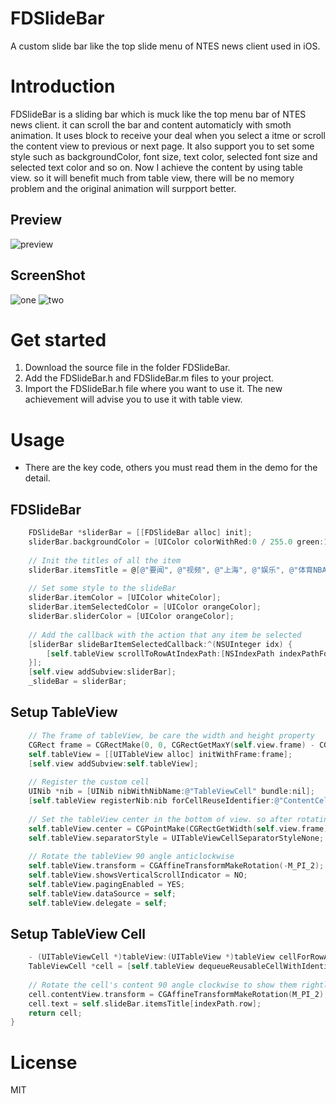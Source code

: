 # FDSlideBar
A custom slide bar like the top slide menu of NTES news client used in iOS.

# Introduction

FDSlideBar is a sliding bar which is muck like the top menu bar of NTES news client. it can scroll the bar and content automaticly with smoth animation. It uses block to receive your deal when you select a itme or scroll the content view to previous or next page. It also support you to set some style such as backgroundColor, font size, text color, selected font size and selected text color and so on. Now I achieve the content by using table view. so it will benefit much from table view, there will be no memory problem and the original animation will surpport better.

## Preview

![preview](http://7xiamc.com1.z0.glb.clouddn.com/效果.gif)

## ScreenShot

![one](http://7xiamc.com1.z0.glb.clouddn.com/one.png)
![two](http://7xiamc.com1.z0.glb.clouddn.com/two.png)

# Get started

1. Download the source file in the folder FDSlideBar.
2. Add the FDSlideBar.h and FDSlideBar.m files to your project.
3. Import the FDSlideBar.h file where you want to use it. The new achievement will advise you to use it with table view.

# Usage

- There are the key code, others you must read them in the demo for the detail.

## FDSlideBar

```Objective-C
    FDSlideBar *sliderBar = [[FDSlideBar alloc] init];
    sliderBar.backgroundColor = [UIColor colorWithRed:0 / 255.0 green:128 / 255.0 blue:128 / 255.0 alpha:1.0];
    
    // Init the titles of all the item
    sliderBar.itemsTitle = @[@"要闻", @"视频", @"上海", @"娱乐", @"体育NBA", @"财经", @"科技", @"社会", @"军事", @"时尚", @"汽车", @"游戏", @"图片", @"股票"];
    
    // Set some style to the slideBar
    sliderBar.itemColor = [UIColor whiteColor];
    sliderBar.itemSelectedColor = [UIColor orangeColor];
    sliderBar.sliderColor = [UIColor orangeColor];
    
    // Add the callback with the action that any item be selected
    [sliderBar slideBarItemSelectedCallback:^(NSUInteger idx) {
        [self.tableView scrollToRowAtIndexPath:[NSIndexPath indexPathForRow:idx inSection:0] atScrollPosition:UITableViewScrollPositionTop animated:NO];
    }];
    [self.view addSubview:sliderBar];
    _slideBar = sliderBar;
```
## Setup TableView

```Objective-C
    // The frame of tableView, be care the width and height property
    CGRect frame = CGRectMake(0, 0, CGRectGetMaxY(self.view.frame) - CGRectGetMaxY(self.slideBar.frame), CGRectGetWidth(self.view.frame));
    self.tableView = [[UITableView alloc] initWithFrame:frame];
    [self.view addSubview:self.tableView];
    
    // Register the custom cell
    UINib *nib = [UINib nibWithNibName:@"TableViewCell" bundle:nil];
    [self.tableView registerNib:nib forCellReuseIdentifier:@"ContentCell"];
    
    // Set the tableView center in the bottom of view. so after rotating, it shows rightly
    self.tableView.center = CGPointMake(CGRectGetWidth(self.view.frame) * 0.5, CGRectGetHeight(self.view.frame) * 0.5 + CGRectGetMaxY(self.slideBar.frame) * 0.5);
    self.tableView.separatorStyle = UITableViewCellSeparatorStyleNone;
    
    // Rotate the tableView 90 angle anticlockwise
    self.tableView.transform = CGAffineTransformMakeRotation(-M_PI_2);
    self.tableView.showsVerticalScrollIndicator = NO;
    self.tableView.pagingEnabled = YES;
    self.tableView.dataSource = self;
    self.tableView.delegate = self;
```

## Setup TableView Cell

```Objective-C
    - (UITableViewCell *)tableView:(UITableView *)tableView cellForRowAtIndexPath:(NSIndexPath *)indexPath {
    TableViewCell *cell = [self.tableView dequeueReusableCellWithIdentifier:@"ContentCell"];
    
    // Rotate the cell's content 90 angle clockwise to show them rightly
    cell.contentView.transform = CGAffineTransformMakeRotation(M_PI_2);
    cell.text = self.slideBar.itemsTitle[indexPath.row];
    return cell;
}
```

# License
  MIT
